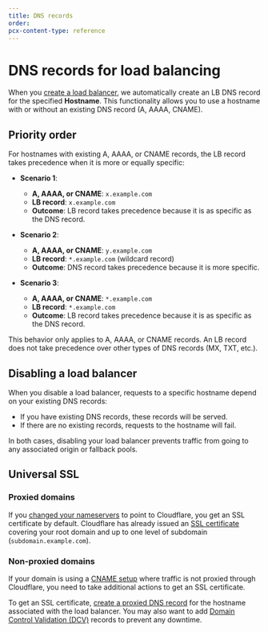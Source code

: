 ```yaml
---
title: DNS records
order:
pcx-content-type: reference
---
```


# DNS records for load balancing

When you [create a load balancer](/create-load-balancer-ui), we automatically create an LB DNS record for the specified **Hostname**. This functionality allows you to use a hostname with or without an existing DNS record (A, AAAA, CNAME).

## Priority order

For hostnames with existing A, AAAA, or CNAME records, the LB record takes precedence when it is more or equally specific:

- **Scenario 1**:

  - **A, AAAA, or CNAME**: `x.example.com`
  - **LB record**: `x.example.com`
  - **Outcome**: LB record takes precedence because it is as specific as the DNS record.

- **Scenario 2**:

  - **A, AAAA, or CNAME**: `y.example.com`
  - **LB record**: `*.example.com` (wildcard record)
  - **Outcome**: DNS record takes precedence because it is more specific.

- **Scenario 3**:

  - **A, AAAA, or CNAME**: `*.example.com`
  - **LB record**: `*.example.com`
  - **Outcome**: LB record takes precedence because it is as specific as the DNS record.

<Aside type="note">

This behavior only applies to A, AAAA, or CNAME records. An LB record does not take precedence over other types of DNS records (MX, TXT, etc.).

</Aside>

## Disabling a load balancer

When you disable a load balancer, requests to a specific hostname depend on your existing DNS records:

- If you have existing DNS records, these records will be served.
- If there are no existing records, requests to the hostname will fail.

In both cases, disabling your load balancer prevents traffic from going to any associated origin or fallback pools.

## Universal SSL

### Proxied domains

If you [changed your nameservers](https://support.cloudflare.com/hc/articles/205195708) to point to Cloudflare, you get an SSL certificate by default. Cloudflare has already issued an [SSL certificate](https://developers.cloudflare.com/ssl/edge-certificates/universal-ssl) covering your root domain and up to one level of subdomain (`subdomain.example.com`).

### Non-proxied domains

If your domain is using a [CNAME setup](https://support.cloudflare.com/hc/articles/360020348832) where traffic is not proxied through Cloudflare, you need to take additional actions to get an SSL certificate.

To get an SSL certificate, [create a proxied DNS record](https://developers.cloudflare.com/ssl/edge-certificates/universal-ssl/enable-universal-ssl#non-authoritative-partial-domains) for the hostname associated with the load balancer. You may also want to add [Domain Control Validation (DCV)](https://developers.cloudflare.com/ssl/edge-certificates/universal-ssl/changing-dcv-method) records to prevent any downtime.
